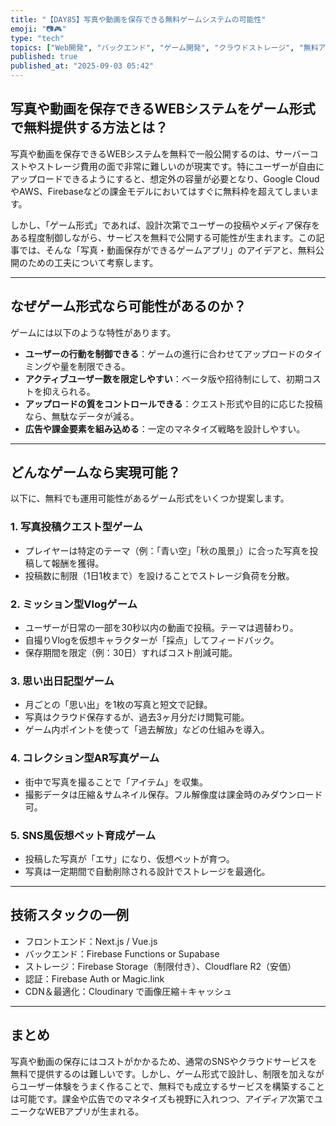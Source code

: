```yaml
---
title: "【DAY85】写真や動画を保存できる無料ゲームシステムの可能性"
emoji: "📷🎮"
type: "tech"
topics: ["Web開発", "バックエンド", "ゲーム開発", "クラウドストレージ", "無料アプリ"]
published: true
published_at: "2025-09-03 05:42"
---
```


## 写真や動画を保存できるWEBシステムをゲーム形式で無料提供する方法とは？

写真や動画を保存できるWEBシステムを無料で一般公開するのは、サーバーコストやストレージ費用の面で非常に難しいのが現実です。特にユーザーが自由にアップロードできるようにすると、想定外の容量が必要となり、Google CloudやAWS、Firebaseなどの課金モデルにおいてはすぐに無料枠を超えてしまいます。

しかし、「ゲーム形式」であれば、設計次第でユーザーの投稿やメディア保存をある程度制御しながら、サービスを無料で公開する可能性が生まれます。この記事では、そんな「写真・動画保存ができるゲームアプリ」のアイデアと、無料公開のための工夫について考察します。

---

## なぜゲーム形式なら可能性があるのか？

ゲームには以下のような特性があります。

- **ユーザーの行動を制御できる**：ゲームの進行に合わせてアップロードのタイミングや量を制限できる。
- **アクティブユーザー数を限定しやすい**：ベータ版や招待制にして、初期コストを抑えられる。
- **アップロードの質をコントロールできる**：クエスト形式や目的に応じた投稿なら、無駄なデータが減る。
- **広告や課金要素を組み込める**：一定のマネタイズ戦略を設計しやすい。

---

## どんなゲームなら実現可能？

以下に、無料でも運用可能性があるゲーム形式をいくつか提案します。

### 1. **写真投稿クエスト型ゲーム**
- プレイヤーは特定のテーマ（例：「青い空」「秋の風景」）に合った写真を投稿して報酬を獲得。
- 投稿数に制限（1日1枚まで）を設けることでストレージ負荷を分散。

### 2. **ミッション型Vlogゲーム**
- ユーザーが日常の一部を30秒以内の動画で投稿。テーマは週替わり。
- 自撮りVlogを仮想キャラクターが「採点」してフィードバック。
- 保存期間を限定（例：30日）すればコスト削減可能。

### 3. **思い出日記型ゲーム**
- 月ごとの「思い出」を1枚の写真と短文で記録。
- 写真はクラウド保存するが、過去3ヶ月分だけ閲覧可能。
- ゲーム内ポイントを使って「過去解放」などの仕組みを導入。

### 4. **コレクション型AR写真ゲーム**
- 街中で写真を撮ることで「アイテム」を収集。
- 撮影データは圧縮＆サムネイル保存。フル解像度は課金時のみダウンロード可。

### 5. **SNS風仮想ペット育成ゲーム**
- 投稿した写真が「エサ」になり、仮想ペットが育つ。
- 写真は一定期間で自動削除される設計でストレージを最適化。

---

## 技術スタックの一例

- フロントエンド：Next.js / Vue.js
- バックエンド：Firebase Functions or Supabase
- ストレージ：Firebase Storage（制限付き）、Cloudflare R2（安価）
- 認証：Firebase Auth or Magic.link
- CDN＆最適化：Cloudinary で画像圧縮＋キャッシュ

---

## まとめ

写真や動画の保存にはコストがかかるため、通常のSNSやクラウドサービスを無料で提供するのは難しいです。しかし、ゲーム形式で設計し、制限を加えながらユーザー体験をうまく作ることで、無料でも成立するサービスを構築することは可能です。課金や広告でのマネタイズも視野に入れつつ、アイディア次第でユニークなWEBアプリが生まれる。